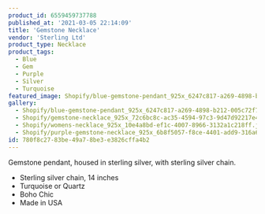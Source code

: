 ```yaml
---
product_id: 6559459737788
published_at: '2021-03-05 22:14:09'
title: 'Gemstone Necklace'
vendor: 'Sterling Ltd'
product_type: Necklace
product_tags:
  - Blue
  - Gem
  - Purple
  - Silver
  - Turquoise
featured_image: Shopify/blue-gemstone-pendant_925x_6247c817-a269-4898-b212-005c72f78ed6.jpg
gallery:
  - Shopify/blue-gemstone-pendant_925x_6247c817-a269-4898-b212-005c72f78ed6-1614983852.jpg
  - Shopify/gemstone-necklace_925x_72c6bc8c-ac35-4594-97c3-9d47d92217e4.jpg
  - Shopify/womens-necklace_925x_10e4a8bd-ef1c-4007-8966-3132a1c218ff.jpg
  - Shopify/purple-gemstone-necklace_925x_6b8f5057-f8ce-4401-add9-316a65d2feda.jpg
id: 780f8c27-83be-49a7-8be3-e3826cffa4b2
---
```

<p>Gemstone pendant, housed in sterling silver, with sterling silver chain.</p>
<ul>
<li>Sterling silver chain, 14 inches</li>
<li>Turquoise or Quartz</li>
<li>Boho Chic</li>
<li>Made in USA</li>
</ul>
